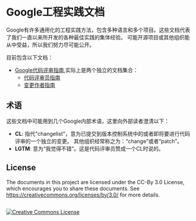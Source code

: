 # Google工程实践文档

Google有许多通用化的工程实践方法，包含多种语言和多个项目。这些文档代表了我们一直以来所开发的各种最佳实践的集体经验。
可能开源项目或其他组织能从中受益，所以我们努力尽可能公开。

目前包含以下文档：

* [Google代码评审指南](review/index.md),实际上是两个独立的文档集合：
    * [代码评审员指南](review/reviewer/index.md)
    * [变更作者指南](review/developer/index.md)

## 术语

这些文档中可能用到几个Google内部术语，这里向外部读者澄清以下：

*   **CL**: 指代"changelist"，意为已提交到版本控制系统中的或者即将要进行代码评审的一个独立的变更。
    其他组织经常称之为：“change”或者“patch”。
*   **LGTM**: 意为“我觉得不错”。这是代码评审员赞成一个CL时说的。

## License

The documents in this project are licensed under the CC-By 3.0 License, which
encourages you to share these documents. See
https://creativecommons.org/licenses/by/3.0/ for more details.

## 

<a rel="license" href="https://creativecommons.org/licenses/by/3.0/"><img alt="Creative Commons License" style="border-width:0" src="https://i.creativecommons.org/l/by/3.0/88x31.png" /></a>
